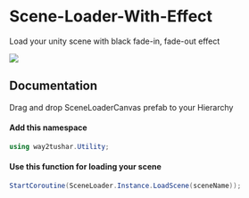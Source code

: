 # Scene-Loader-With-Effect

 Load your unity scene with black fade-in, fade-out effect

![](https://i.giphy.com/media/v1.Y2lkPTc5MGI3NjExNjgycXQxeGJ1ZXYwcjd5NHR5YnB1ZmY3YmwyZHJ3ZTRta3BjdnEyZiZlcD12MV9pbnRlcm5hbF9naWZfYnlfaWQmY3Q9Zw/T6sCR0gXX8yeArkdAX/giphy.gif)


## Documentation

Drag and drop SceneLoaderCanvas prefab to your Hierarchy

#### Add this namespace

```C#
using way2tushar.Utility;
```

#### Use this function for loading your scene

```C#
StartCoroutine(SceneLoader.Instance.LoadScene(sceneName));
```
